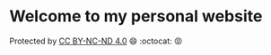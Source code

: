# Welcome to my personal website

Protected by [CC BY-NC-ND 4.0](https://creativecommons.org/licenses/by-nc-nd/4.0/deed.en) :smile: :octocat: :rage:
